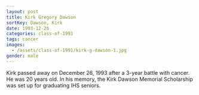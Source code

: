 ```yaml
---
layout: post
title: Kirk Gregory Dawson
sortKey: Dawson, Kirk
date: 1993-12-26
categories: class-of-1991
tags: cancer
images:
  - /assets/class-of-1991/kirk-g-dawson-1.jpg
gender: male
---
```

Kirk passed away on December 26, 1993 after a 3-year battle with cancer. He was 20 years old. In his memory, the Kirk Dawson Memorial Scholarship was set up for graduating IHS seniors.
